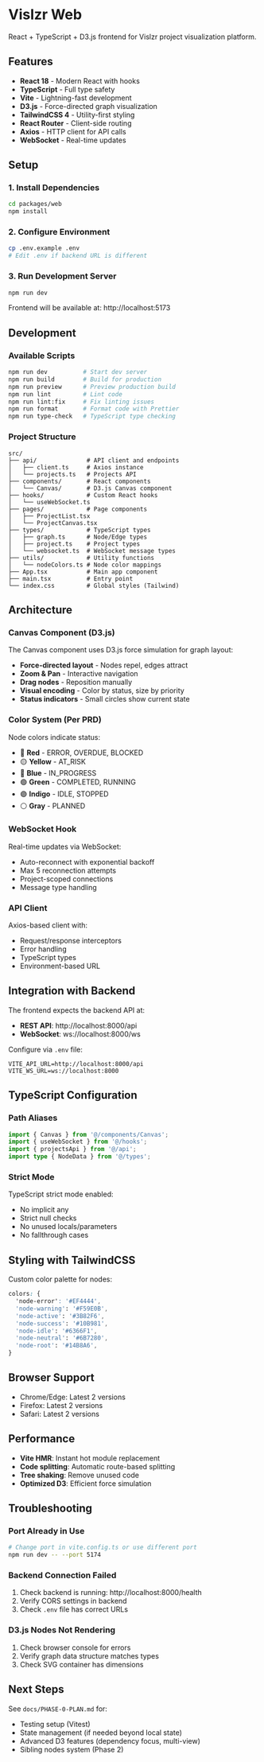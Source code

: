 # Vislzr Web

React + TypeScript + D3.js frontend for Vislzr project visualization platform.

## Features

- **React 18** - Modern React with hooks
- **TypeScript** - Full type safety
- **Vite** - Lightning-fast development
- **D3.js** - Force-directed graph visualization
- **TailwindCSS 4** - Utility-first styling
- **React Router** - Client-side routing
- **Axios** - HTTP client for API calls
- **WebSocket** - Real-time updates

## Setup

### 1. Install Dependencies

```bash
cd packages/web
npm install
```

### 2. Configure Environment

```bash
cp .env.example .env
# Edit .env if backend URL is different
```

### 3. Run Development Server

```bash
npm run dev
```

Frontend will be available at: http://localhost:5173

## Development

### Available Scripts

```bash
npm run dev          # Start dev server
npm run build        # Build for production
npm run preview      # Preview production build
npm run lint         # Lint code
npm run lint:fix     # Fix linting issues
npm run format       # Format code with Prettier
npm run type-check   # TypeScript type checking
```

### Project Structure

```
src/
├── api/              # API client and endpoints
│   ├── client.ts     # Axios instance
│   └── projects.ts   # Projects API
├── components/       # React components
│   └── Canvas/       # D3.js Canvas component
├── hooks/            # Custom React hooks
│   └── useWebSocket.ts
├── pages/            # Page components
│   ├── ProjectList.tsx
│   └── ProjectCanvas.tsx
├── types/            # TypeScript types
│   ├── graph.ts      # Node/Edge types
│   ├── project.ts    # Project types
│   └── websocket.ts  # WebSocket message types
├── utils/            # Utility functions
│   └── nodeColors.ts # Node color mappings
├── App.tsx           # Main app component
├── main.tsx          # Entry point
└── index.css         # Global styles (Tailwind)
```

## Architecture

### Canvas Component (D3.js)

The Canvas component uses D3.js force simulation for graph layout:

- **Force-directed layout** - Nodes repel, edges attract
- **Zoom & Pan** - Interactive navigation
- **Drag nodes** - Reposition manually
- **Visual encoding** - Color by status, size by priority
- **Status indicators** - Small circles show current state

### Color System (Per PRD)

Node colors indicate status:
- 🔴 **Red** - ERROR, OVERDUE, BLOCKED
- 🟡 **Yellow** - AT_RISK
- 🔵 **Blue** - IN_PROGRESS
- 🟢 **Green** - COMPLETED, RUNNING
- 🟣 **Indigo** - IDLE, STOPPED
- ⚪ **Gray** - PLANNED

### WebSocket Hook

Real-time updates via WebSocket:
- Auto-reconnect with exponential backoff
- Max 5 reconnection attempts
- Project-scoped connections
- Message type handling

### API Client

Axios-based client with:
- Request/response interceptors
- Error handling
- TypeScript types
- Environment-based URL

## Integration with Backend

The frontend expects the backend API at:
- **REST API**: http://localhost:8000/api
- **WebSocket**: ws://localhost:8000/ws

Configure via `.env` file:
```
VITE_API_URL=http://localhost:8000/api
VITE_WS_URL=ws://localhost:8000
```

## TypeScript Configuration

### Path Aliases

```typescript
import { Canvas } from '@/components/Canvas';
import { useWebSocket } from '@/hooks';
import { projectsApi } from '@/api';
import type { NodeData } from '@/types';
```

### Strict Mode

TypeScript strict mode enabled:
- No implicit any
- Strict null checks
- No unused locals/parameters
- No fallthrough cases

## Styling with TailwindCSS

Custom color palette for nodes:
```css
colors: {
  'node-error': '#EF4444',
  'node-warning': '#F59E0B',
  'node-active': '#3B82F6',
  'node-success': '#10B981',
  'node-idle': '#6366F1',
  'node-neutral': '#6B7280',
  'node-root': '#14B8A6',
}
```

## Browser Support

- Chrome/Edge: Latest 2 versions
- Firefox: Latest 2 versions
- Safari: Latest 2 versions

## Performance

- **Vite HMR**: Instant hot module replacement
- **Code splitting**: Automatic route-based splitting
- **Tree shaking**: Remove unused code
- **Optimized D3**: Efficient force simulation

## Troubleshooting

### Port Already in Use
```bash
# Change port in vite.config.ts or use different port
npm run dev -- --port 5174
```

### Backend Connection Failed
1. Check backend is running: http://localhost:8000/health
2. Verify CORS settings in backend
3. Check `.env` file has correct URLs

### D3.js Nodes Not Rendering
1. Check browser console for errors
2. Verify graph data structure matches types
3. Check SVG container has dimensions

## Next Steps

See `docs/PHASE-0-PLAN.md` for:
- Testing setup (Vitest)
- State management (if needed beyond local state)
- Advanced D3 features (dependency focus, multi-view)
- Sibling nodes system (Phase 2)